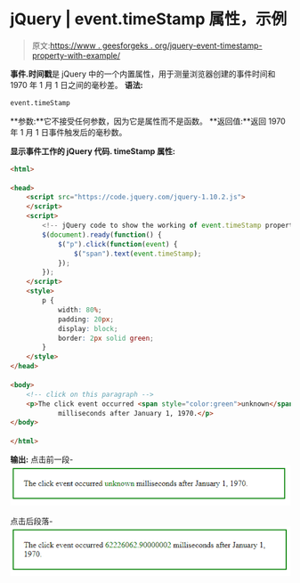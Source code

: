 # jQuery | event.timeStamp 属性，示例

> 原文:[https://www . geesforgeks . org/jquery-event-timestamp-property-with-example/](https://www.geeksforgeeks.org/jquery-event-timestamp-property-with-example/)

**事件.时间戳**是 jQuery 中的一个内置属性，用于测量浏览器创建的事件时间和 1970 年 1 月 1 日之间的毫秒差。
**语法:**

```html
event.timeStamp

```

**参数:**它不接受任何参数，因为它是属性而不是函数。
**返回值:**返回 1970 年 1 月 1 日事件触发后的毫秒数。

**显示事件工作的 jQuery 代码. timeStamp 属性:**

```html
<html>

<head>
    <script src="https://code.jquery.com/jquery-1.10.2.js">
    </script>
    <script>
        <!-- jQuery code to show the working of event.timeStamp property -->
        $(document).ready(function() {
            $("p").click(function(event) {
                $("span").text(event.timeStamp);
            });
        });
    </script>
    <style>
        p {
            width: 80%;
            padding: 20px;
            display: block;
            border: 2px solid green;
        }
    </style>
</head>

<body>
    <!-- click on this paragraph -->
    <p>The click event occurred <span style="color:green">unknown</span>
            milliseconds after January 1, 1970.</p>
</body>

</html>
```

**输出:**
点击前一段-
![](img/7d885d869781f1139ea8fc227443483b.png)

点击后段落-
![](img/b62d950e2f29fe6f1303733e05470d02.png)